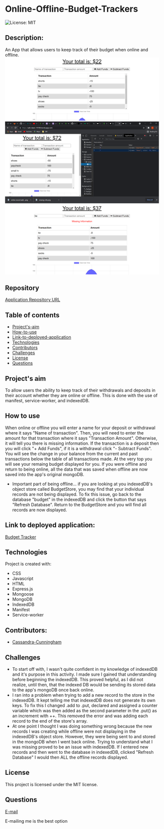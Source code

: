 # Online-Offline-Budget-Trackers
![License: MIT](https://img.shields.io/badge/License-MIT-Red.svg)

## Description:
An App that allows users to keep track of their budget when online and offline.
![Online Screenshot](./public/images/online-record-added.png)
![Offline Screenshot](./public/images/offline-records-added.png)
![Missing Info Screenshot](./public/images/missing-info.png)

## Repository
[Application Repository URL](https://github.com/cmcunningham27/Online-Offline-Budget-Trackers)

## Table of contents
* [Project's-aim](#project's-aim)
* [How-to-use](#how-to-use)
* [Link-to-deployed-application](#link-to-deployed-application)
* [Technologies](#technologies)
* [Contributors](#contributors)
* [Challenges](#Challenges)
* [License](#license)
* [Questions](#questions)

## Project's aim
To allow users the ability to keep track of their withdrawals and deposits in their account whether they are online or offline. This is done with the use of manifest, service-worker, and indexedDB.

## How to use
When online or offline you will enter a name for your deposit or withdrawal where it says "Name of transaction". Then, you will need to enter the amount for that transaction where it says "Transaction Amount". Otherwise, it will tell you there is missing information. If the transaction is a deposit then you will click "+ Add Funds", if it is a withdrawal click "- Subtract Funds". You will see the change in your balance from the current and past transactions below the table of all transactions made. At the very top you will see your remaing budget displayed for you. If you were offline and return to being online, all the data that was saved when offline are now saved into the app's original mongoDB.

- Important part of being offline... if you are looking at you indexedDB's object store called BudgetStore, you may find that your individual records are not being displayed. To fix this issue, go back to the database "budget" in the indexedDB and click the button that says "Refresh Database". Return to the BudgetStore and you will find all records are now displayed. 

## Link to deployed application:
[Budget Tracker](https://safe-dawn-19198.herokuapp.com)

## Technologies
Project is created with:

* CSS 
* Javascript
* HTML
* Express.js
* Mongoose
* MongoDB
* IndexedDB
* Manifest
* Service-worker

## Contributors:
* [Cassandra-Cunningham](https://github.com/cmcunningham27)

## Challenges
- To start off with, I wasn't quite confident in my knowledge of indexedDB and it's purpose in this activity. I made sure I gained that understanding before beginning the indexedDB. This proved helpful, as I did not realize, until then, that the indexed DB would be sending its stored data to the app's mongoDB once back online. 
- I ran into a problem when trying to add a new record to the store in the indexedDB. It kept telling me that indexedDB does not generate its own keys. To fix this I changed .add to .put, declared and assigned a counter variable which was then added as the second parameter in the .put() as an increment with ++. This removed the error and was adding each record to the end of the store's array.
- At one point I thought I was doing something wrong because the new records I was creating while offline were not displaying in the indexedDB's object store. However, they were being sent to and stored in the mongoDB when I went back online. Trying to understand what I was missing proved to be an issue with indexedDB. If I entered new records and then went to the database in indexedDB, clicked "Refresh Database" I would then ALL the offline records displayed.

## License
This project is licensed under the MIT license.

## Questions
[E-mail](mailto:sttepstutoring@yahoo.com)

E-mailing me is the best option